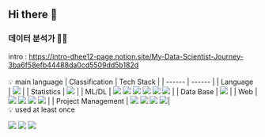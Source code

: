 ## Hi there 👋

### 데이터 분석가 👩‍💻

intro : https://intro-dhee12-page.notion.site/My-Data-Scientist-Journey-3ba6f58efb44488da0cd5509dd5b182d
<br>
<br>
💡 main language
| Classification  | Tech Stack |
| ------ | ------ |
| Language | ![](https://img.shields.io/badge/Python-3776AB?style=square&logo=Python&logoColor=white) |
| Statistics | ![](https://img.shields.io/badge/IBM_SPSS-052FAD?style=square&logo=IBM&logoColor=white) |
| ML/DL | ![](https://img.shields.io/badge/Numpy-013243?style=square&logo=Numpy&logoColor=white) ![](https://img.shields.io/badge/Pandas-150458?style=square&logo=Pandas&logoColor=white) ![](https://img.shields.io/badge/Matplotlib-FFD900?style=square&logo=Matplotlib) ![](https://img.shields.io/badge/Scikit_Learn-F7931E?style=square&logo=ScikitLearn&logoColor=white) ![](https://img.shields.io/badge/Tensorflow-FF6F00?style=square&logo=Tensorflow&logoColor=white) ![](https://img.shields.io/badge/Keras-D00000?style=square&logo=Keras&logoColor=white) |
| Data Base | ![](https://img.shields.io/badge/MySQL-4479A1?style=square&logo=MySQL&logoColor=white) |
| Web | ![](https://img.shields.io/badge/Django-092E20?style=square&logo=Django&logoColor=white) ![](https://img.shields.io/badge/HTML-E34F26?style=square&logo=HTML5&logoColor=white) ![](https://img.shields.io/badge/CSS-1572B6?style=square&logo=CSS3&logoColor=white) ![](https://img.shields.io/badge/JavaScript-F7DF1E?style=square&logo=JavaScript&logoColor=white) |
| Project Management | ![](https://img.shields.io/badge/GIT-F05032?style=square&logo=GIT&logoColor=white) ![](https://img.shields.io/badge/GitHub-181717?style=square&logo=GitHub&logoColor=white) ![](https://img.shields.io/badge/Slack-4A154B?style=square&logo=Slack&logoColor=white) ![](https://img.shields.io/badge/Notion-000000?style=square&logo=Notion&logoColor=white)|
<br>
💡 used at least once
<br>
<div>
  <img src="https://img.shields.io/badge/Spring-6DB33F?style=square&logo=Spring&logoColor=white"/>
  <img src="https://img.shields.io/badge/SpringBoot-6DB33F?style=square&logo=SpringBoot&logoColor=white"/>
  <img src="https://img.shields.io/badge/JAVA-FF9E0F?style=square"/>
</div>
